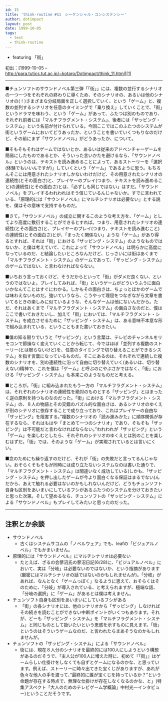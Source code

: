 ```yaml
---
id: 15
title: 'think-routine #11　シーケンシャル・コンシステンシー'
author: dotimpact
layout: post
date: 1999-10-05
tags:
  - text
  - think-routine
---
```

  * featuring 「街」

初出：[1999-10-05 &#8211; http://para.tutics.tut.ac.jp/~kotaro/Dotimpact/think_11.html][1]

<!--more-->

* * *

■チュンソフトのサウンドノベル第三弾「「街」」には、複数の並行するシナリオの一つ一つをそれぞれの終わりに導くため、そのシナリオの、あるいは他のシナリオの(！)さまざまな分岐局面を正しく選択していく、という「ゲーム」と、複数の並列するシナリオを任意のタイミングで「乗り換え」していくことで、「街」というドラマを味わう、という「ゲーム」があって、ふたつは別のものであり、それぞれ前者には「マルチフラグメント・システム」、後者には「ザッピング・システム」という名前が付けられている。今回ここではこのふたつのシステムが街というゲームにおいてどうあったか、ということを書いていくつもりなのだけど、その前にまず「サウンドノベル」がどうあったか、について。

■そもそもそれはゲームではないとか、あるいは従来のアドベンチャーゲームを簡易にしたものであるとか、そういった言いかたを避けるなら、「サウンドノベル」というのは、テキストを読み進めることによって、あるストーリーを「選択(体験でもいいんですが)」していくという「ゲーム」であるように思う。もちろんそこには用意されたシナリオしかないわけだけど、その用意されたシナリオの連続性(とその面白さ)と、プレイヤーのプレイ(つまり、テキストを読み進めること)の連続性(とその面白さ)とは、「必ずしも同じではない」はすだ。「サウンドノベル」をプレイするわれわれはそう信じているんじゃないか。すでに言われている、「原理的には『サウンドノベル』にマルチシナリオは必要ない」とする説を、僕はその意味で支持するものだ。

■さて。「サウンドノベル」の成立に関するこのような考え方を、「ゲーム」としてより高度に敷衍することができるとすれば。つまり、用意されたシナリオの連続性(とその面白さ)と、プレイヤーのプレイ(つまり、テキストを読み進むこと)の連続性(とその面白さ)とが、「まったく関係ない」ような「ゲーム」があり得るとすれば、それは「街」における「ザッピング・システム」のようなものではないか、と僕は考えていて、これによって「サウンドノベル」は明らかに高度になっているのだ、と結論したいところなんだけど、じっさいには街はあくまで「マルチフラグメント・システム」のゲームであって、「ザッピング・システム」のゲームではない、と言わなければならない。

■いちおう言っておくけど、そうだからといって「街」がダメだ良くない、というのではないよ。プレイしてみれば、「街」というゲームがどういうふうに面白いかなんてことはすぐにわかる。しかもその面白さは、ちょっとほかのゲームでは味わえないものだ。強いていうなら、こうやって理屈をつなぎながら文章を書いてるときの楽しみに似ているような、そんなゲームは他にないんだから。ただ、それはあくまで「マルチフラグメント・システム」の面白さなのだと、僕はここで書いておきたいし、加えて「街」においては、「マルチフラグメント・システム」を成立させるために「ザッピング・システム」は、ある意味不本意な形で組み込まれている、ということもまた書いておきたい。

■僕の知る限りでいうと「ザッピング」という言葉は、テレビのチャンネルをリモコンで節操なく変えていくことから転じて、今ではほぼ「並列する複数のストーリー(とは限らないけど)を、任意のタイミングで切り替えることができるシステム」を指す言葉になっているものだ。そこにあるのは、それぞれで連続した複数のシナリオを、別の連続性に沿って自由に切り替えていく(あるいは、切り替えない)精神で、これを僕は「ゲーム」と呼ぶのにやぶさかではなく、「街」における「ザッピング・システム」も本来このようなものだと考える。

■ところが。「街」に組み込まれたもう一方の「マルチフラグメント・システム」は、それぞれのシナリオの連続性を絶対のものとする「ザッピング」とはまったく逆の原則を持つものなのだった。「街」における「マルチフラグメント・システム」の、８人の物語とその交錯のパズル的な面白さは、あるシナリオのゆくえが別のシナリオに依存することで成り立っており、これはプレイヤーの自由な「ザッピング」を阻害する。&#8221;複数のシナリオの「読み進みかた」に順序関係が存在するなら、それはもはや「まとめて一つのシナリオ」であり、そもそも「ザッピング」は不可能だと言わなければならない。&#8221;われわれが「ザッピング」という「ゲーム」を楽しむとしたら、それぞれのシナリオのゆくえとは別のことを楽しむはずだ。「街」では、そのような「ゲーム」が実現されているとは言いにくい。

■念のためにも繰り返すのだけど、それが「街」の失敗だと言ってるんじゃない。おそらくそもそもが同時には成り立たないシステムなのは書いた通りで、「マルチフラグメント・システム」は間違いなく成功している(しかも、「ザッピング・システム」を押し出したゲームが今より面白くなる保証はまるでない)んだから、あえて触れる必要はないのかもしれないんだけど、どうもチュンソフト自身も区別をあいまいにしているフシがあるふたつのシステムを分けておきたいと思った次第。そして望めるなら、チュンソフトの「ザッピング・システム」による「サウンドノベル」もプレイしてみたいと思ったのだった。

* * *

## 注釈とか余談

  * サウンドノベル 
      * 古くはシステムサコムの「ノベルウェア」でも、leafの「ビジュアルノベル」でもかまいません。
  * 原理的には『サウンドノベル』にマルチシナリオは必要ない 
      * たとえば、ざるの会蓼沼氏の蓼沼日記(6/28)に、「ビジュアルノベル」において、実は「分岐」は必要ないのではないか、という指摘があります(厳密にはマルチシナリオの話ではないのかもしれませんが)。「分岐」があれば、なんとなく「ゲームっぽく」なるように思えて、おそらくはそのために、「分岐」が導入されている、と考えられますが、極端な話、「分岐の選択」に「ゲーム」があるとは僕は考えません。
  * チュンソフト自身も区別をあいまいにしているフシがある 
      * 「街」の各シナリオには、他のシナリオから「ザッピング」しなければその続きを読むことができない中断ポイントがいくつもあります。それが、どーも「ザッピング・システム」を「マルチフラグメント・システム」と同じものとして扱いたいという思惑を示すものに見えます。「街」というのはそういうゲームなのだ、と言われたらまあそうなのかもしれませんが。
  * チュンソフトの「ザッピング・システム」による「サウンドノベル」 
      * 街には、現在８人分のシナリオを最終的には100人にしようという構想があるのだそうで、「主人公が100人に増えた時に、初めて『「街」』はゲームらしい仕掛けをしなくても自ずとゲームになるのかな、と思っています。例えば、ストーリーに時々出てきた宝くじがありますが、あれが色々な他人の手を渡って、&#8221;最終的に誰が宝くじを持っているか？&#8221;という命題が存在する時点で、無理な仕掛けが存在しなくなるのかな、と」(特集アスペクト「大人のためのテレビゲーム学概論」中村光一インタビュー)ということだそうです。

 [1]: http://web.archive.org/web/*/http://para.tutics.tut.ac.jp/~kotaro/Dotimpact/think_11.html
